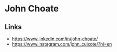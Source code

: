 # John Choate

## Links

* https://www.linkedin.com/in/john-choate/
* https://www.instagram.com/john_cuixote/?hl=en

